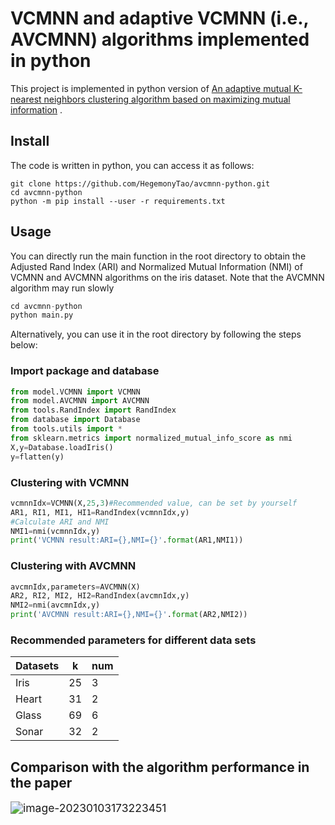 # VCMNN and adaptive VCMNN (i.e., AVCMNN) algorithms implemented in python

This project is implemented in python version of [An adaptive mutual K-nearest neighbors clustering algorithm based on maximizing mutual information](https://www.sciencedirect.com/science/article/pii/S003132032200752X) .

## Install

The code is written in python, you can access it as follows:

```
git clone https://github.com/HegemonyTao/avcmnn-python.git
cd avcmnn-python
python -m pip install --user -r requirements.txt
```

## Usage

You can directly run the main function in the root directory to obtain the Adjusted Rand Index (ARI) and Normalized Mutual Information (NMI) of VCMNN and AVCMNN algorithms on the iris dataset. Note that the AVCMNN algorithm may run slowly

```python
cd avcmnn-python
python main.py
```

Alternatively, you can use it in the root directory by following the steps below:

### Import package and database

```python
from model.VCMNN import VCMNN
from model.AVCMNN import AVCMNN
from tools.RandIndex import RandIndex
from database import Database
from tools.utils import *
from sklearn.metrics import normalized_mutual_info_score as nmi
X,y=Database.loadIris()
y=flatten(y)
```

### Clustering with VCMNN

```python
vcmnnIdx=VCMNN(X,25,3)#Recommended value, can be set by yourself
AR1, RI1, MI1, HI1=RandIndex(vcmnnIdx,y)
#Calculate ARI and NMI
NMI1=nmi(vcmnnIdx,y)
print('VCMNN result:ARI={},NMI={}'.format(AR1,NMI1))
```

### Clustering with AVCMNN

```python
avcmnIdx,parameters=AVCMNN(X)
AR2, RI2, MI2, HI2=RandIndex(avcmnIdx,y)
NMI2=nmi(avcmnIdx,y)
print('AVCMNN result:ARI={},NMI={}'.format(AR2,NMI2))
```

### Recommended parameters for different data sets

| Datasets | k    | num  |
| -------- | ---- | ---- |
| Iris     | 25   | 3    |
| Heart    | 31   | 2    |
| Glass    | 69   | 6    |
| Sonar    | 32   | 2    |

## Comparison with the algorithm performance in the paper

<img src="C:\Users\18297\AppData\Roaming\Typora\typora-user-images\image-20230103173223451.png" alt="image-20230103173223451" style="zoom:125%;" />



